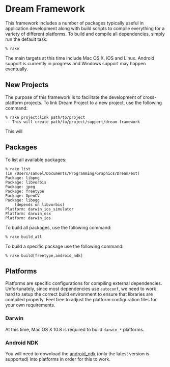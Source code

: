 # Dream Framework #

This framework includes a number of packages typically useful in application development along with build scripts to compile everything for a variety of different platforms. To build and compile all dependencies, simply run the default task:

	% rake

The main targets at this time include Mac OS X, iOS and Linux. Android support is currently in progress and Windows support may happen eventually.

## New Projects ##

The purpose of this framework is to facilitate the development of cross-platform projects. To link Dream Project to a new project, use the following command:

	% rake project:link path/to/project
	-- This will create path/to/project/support/dream-framework

This will 

## Packages ##

To list all available packages:

	% rake list
	(in /Users/samuel/Documents/Programming/Graphics/Dream/ext)
	Package: libpng
	Package: libvorbis
	Package: jpeg
	Package: freetype
	Package: OpenCV
	Package: libogg
		(depends on libvorbis)
	Platform: darwin_ios_simulator
	Platform: darwin_osx
	Platform: darwin_ios

To build all packages, use the following command:

	% rake build_all

To build a specific package use the following command:

	% rake build[freetype,android_ndk]

## Platforms ##

Platforms are specific configurations for compiling external dependencies. Unfortunately, since most dependencies use `autoconf`, we need to work hard to setup the correct build environment to ensure that libraries are compiled properly. Feel free to adjust the platform configuration files for your own requirements.

### Darwin ###

At this time, Mac OS X 10.8 is required to build `darwin_*` platforms. 

### Android NDK ###

You will need to download the [android_ndk][1] (only the latest version is supported) into platforms in order for this to work.

[1]: http://www.crystax.net/android/ndk
